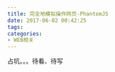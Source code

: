 ```yaml
---
title: 完全地模拟操作网页-PhantomJS
date: 2017-06-02 00:42:25
tags: 
categories: 
- WEB相关
---
```


<!--more-->

占坑。。。待看、待写